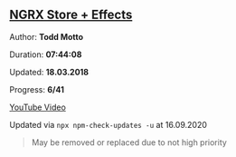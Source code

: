 
## [NGRX Store + Effects](https://coursehunter.net/course/ngrx-store-effects)

Author: **Todd Motto**

Duration: **07:44:08**

Updated: **18.03.2018**

Progress: **6/41**

[YouTube Video](https://www.youtube.com/playlist?list=PLW2eQOsUPlWJRfWGOi9gZdc3rE4Fke0Wv)

Updated via `npx npm-check-updates -u` at 16.09.2020

> May be removed or replaced due to not high priority
